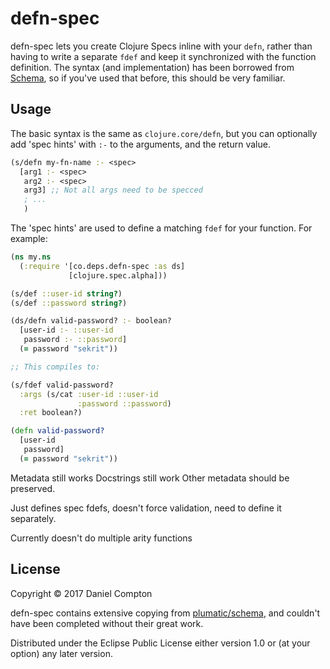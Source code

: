 # defn-spec

defn-spec lets you create Clojure Specs inline with your `defn`, rather than having to write a separate `fdef` and keep it synchronized with the function definition. The syntax (and implementation) has been borrowed from [Schema](https://github.com/plumatic/schema), so if you've used that before, this should be very familiar.

## Usage

The basic syntax is the same as `clojure.core/defn`, but you can optionally add 'spec hints' with `:-` to the arguments, and the return value.

```clj
(s/defn my-fn-name :- <spec>
  [arg1 :- <spec>
   arg2 :- <spec>
   arg3] ;; Not all args need to be specced
   ; ...
   )
```

The 'spec hints' are used to define a matching `fdef` for your function. For example:

```clj
(ns my.ns
  (:require '[co.deps.defn-spec :as ds]
             [clojure.spec.alpha]))

(s/def ::user-id string?)
(s/def ::password string?)

(ds/defn valid-password? :- boolean?
  [user-id :- ::user-id
   password :- ::password]
  (= password "sekrit"))

;; This compiles to:

(s/fdef valid-password?
  :args (s/cat :user-id ::user-id
               :password ::password)
  :ret boolean?)

(defn valid-password?
  [user-id
   password]
  (= password "sekrit"))
```

Metadata still works
Docstrings still work
Other metadata should be preserved.

Just defines spec fdefs, doesn't force validation, need to define it separately.

Currently doesn't do multiple arity functions


## License

Copyright © 2017 Daniel Compton

defn-spec contains extensive copying from [plumatic/schema](https://github.com/plumatic/schema/), and couldn't have been completed without their great work.

Distributed under the Eclipse Public License either version 1.0 or (at
your option) any later version.

